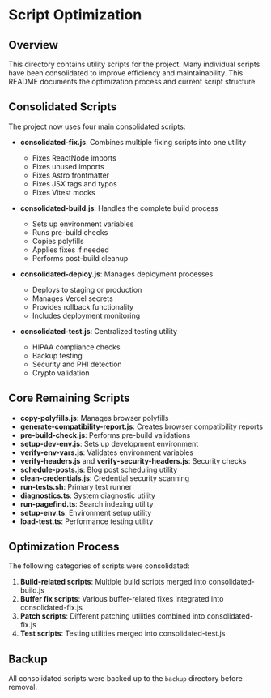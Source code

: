 # Script Optimization

## Overview
This directory contains utility scripts for the project. Many individual scripts have been consolidated
to improve efficiency and maintainability. This README documents the optimization process and current script structure.

## Consolidated Scripts

The project now uses four main consolidated scripts:

- **consolidated-fix.js**: Combines multiple fixing scripts into one utility
  - Fixes ReactNode imports
  - Fixes unused imports
  - Fixes Astro frontmatter
  - Fixes JSX tags and typos
  - Fixes Vitest mocks

- **consolidated-build.js**: Handles the complete build process
  - Sets up environment variables
  - Runs pre-build checks
  - Copies polyfills
  - Applies fixes if needed
  - Performs post-build cleanup

- **consolidated-deploy.js**: Manages deployment processes
  - Deploys to staging or production
  - Manages Vercel secrets
  - Provides rollback functionality
  - Includes deployment monitoring

- **consolidated-test.js**: Centralized testing utility
  - HIPAA compliance checks
  - Backup testing
  - Security and PHI detection
  - Crypto validation

## Core Remaining Scripts

- **copy-polyfills.js**: Manages browser polyfills
- **generate-compatibility-report.js**: Creates browser compatibility reports
- **pre-build-check.js**: Performs pre-build validations
- **setup-dev-env.js**: Sets up development environment
- **verify-env-vars.js**: Validates environment variables
- **verify-headers.js** and **verify-security-headers.js**: Security checks
- **schedule-posts.js**: Blog post scheduling utility
- **clean-credentials.js**: Credential security scanning
- **run-tests.sh**: Primary test runner
- **diagnostics.ts**: System diagnostic utility
- **run-pagefind.ts**: Search indexing utility
- **setup-env.ts**: Environment setup utility
- **load-test.ts**: Performance testing utility

## Optimization Process

The following categories of scripts were consolidated:

1. **Build-related scripts**: Multiple build scripts merged into consolidated-build.js
2. **Buffer fix scripts**: Various buffer-related fixes integrated into consolidated-fix.js
3. **Patch scripts**: Different patching utilities combined into consolidated-fix.js
4. **Test scripts**: Testing utilities merged into consolidated-test.js

## Backup
All consolidated scripts were backed up to the `backup` directory before removal.

